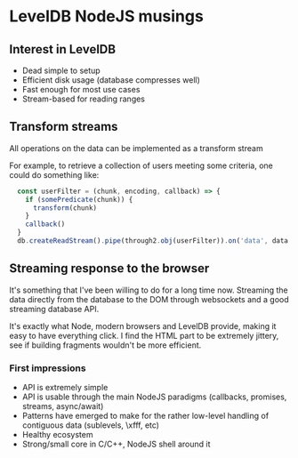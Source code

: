 # LevelDB NodeJS musings

## Interest in LevelDB

* Dead simple to setup
* Efficient disk usage (database compresses well)
* Fast enough for most use cases
* Stream-based for reading ranges


## Transform streams

All operations on the data can be implemented as a transform stream

For example, to retrieve a collection of users meeting some criteria, one could do something like:

```js
  const userFilter = (chunk, encoding, callback) => {
    if (somePredicate(chunk)) {
      transform(chunk)
    }
    callback()
  }
  db.createReadStream().pipe(through2.obj(userFilter)).on('data', data => {...}).on('error', error => {}).on('end', _ => {})
```

## Streaming response to the browser

It's something that I've been willing to do for a long time now.
Streaming the data directly from the database to the DOM through websockets and a good streaming database API.

It's exactly what Node, modern browsers and LevelDB provide, making it easy to have everything click.
I find the HTML part to be extremely jittery, see if building fragments wouldn't be more efficient.

### First impressions

* API is extremely simple
* API is usable through the main NodeJS paradigms (callbacks, promises, streams, async/await)
* Patterns have emerged to make for the rather low-level handling of contiguous data (sublevels, \xfff, etc)
* Healthy ecosystem
* Strong/small core in C/C++, NodeJS shell around it